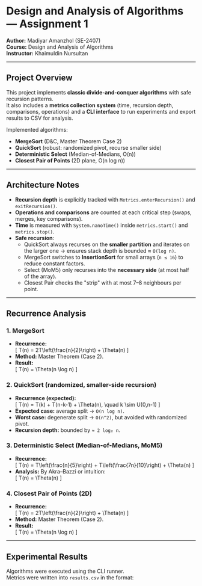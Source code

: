 # Design and Analysis of Algorithms — Assignment 1

**Author:** Madiyar Amanzhol (SE-2407)  
**Course:** Design and Analysis of Algorithms  
**Instructor:** Khaimuldin Nursultan

---

##  Project Overview

This project implements **classic divide-and-conquer algorithms** with safe recursion patterns.  
It also includes a **metrics collection system** (time, recursion depth, comparisons, operations) and a **CLI interface** to run experiments and export results to CSV for analysis.

Implemented algorithms:
- **MergeSort** (D&C, Master Theorem Case 2)
- **QuickSort** (robust: randomized pivot, recurse smaller side)
- **Deterministic Select** (Median-of-Medians, O(n))
- **Closest Pair of Points** (2D plane, O(n log n))

---

##  Architecture Notes

- **Recursion depth** is explicitly tracked with `Metrics.enterRecursion()` and `exitRecursion()`.
- **Operations and comparisons** are counted at each critical step (swaps, merges, key comparisons).
- **Time** is measured with `System.nanoTime()` inside `metrics.start()` and `metrics.stop()`.
- **Safe recursion**:
    - QuickSort always recurses on the **smaller partition** and iterates on the larger one → ensures stack depth is bounded ≈ `O(log n)`.
    - MergeSort switches to **InsertionSort** for small arrays (`n ≤ 16`) to reduce constant factors.
    - Select (MoM5) only recurses into the **necessary side** (at most half of the array).
    - Closest Pair checks the "strip" with at most 7–8 neighbours per point.

---

##  Recurrence Analysis

### 1. MergeSort
- **Recurrence:**  
  \[
  T(n) = 2T\left(\frac{n}{2}\right) + \Theta(n)
  \]
- **Method:** Master Theorem (Case 2).
- **Result:**  
  \[
  T(n) = \Theta(n \log n)
  \]

### 2. QuickSort (randomized, smaller-side recursion)
- **Recurrence (expected):**  
  \[
  T(n) = T(k) + T(n-k-1) + \Theta(n), \quad k \sim U(0,n-1)
  \]
- **Expected case:** average split → `O(n log n)`.
- **Worst case:** degenerate split → `O(n^2)`, but avoided with randomized pivot.
- **Recursion depth:** bounded by `≈ 2 log₂ n`.

### 3. Deterministic Select (Median-of-Medians, MoM5)
- **Recurrence:**  
  \[
  T(n) = T\left(\frac{n}{5}\right) + T\left(\frac{7n}{10}\right) + \Theta(n)
  \]
- **Analysis:** By Akra–Bazzi or intuition:  
  \[
  T(n) = \Theta(n)
  \]

### 4. Closest Pair of Points (2D)
- **Recurrence:**  
  \[
  T(n) = 2T\left(\frac{n}{2}\right) + \Theta(n)
  \]
- **Method:** Master Theorem (Case 2).
- **Result:**  
  \[
  T(n) = \Theta(n \log n)
  \]

---

##  Experimental Results

Algorithms were executed using the CLI runner.  
Metrics were written into `results.csv` in the format:  

